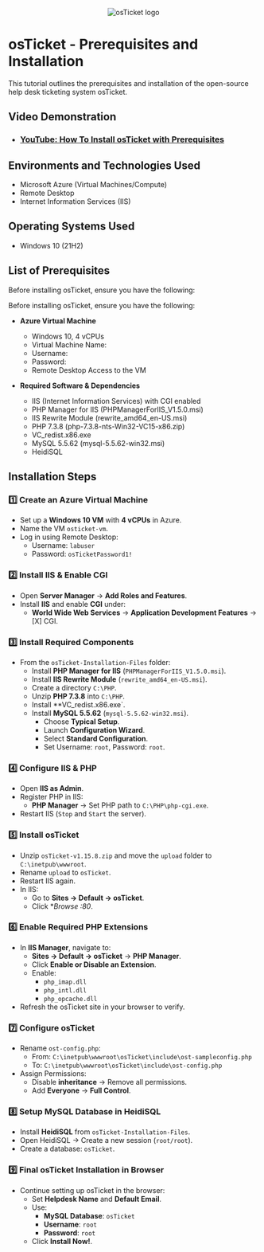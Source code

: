 <p align="center">
<img src="https://i.imgur.com/Clzj7Xs.png" alt="osTicket logo"/>
</p>

<h1>osTicket - Prerequisites and Installation</h1>
This tutorial outlines the prerequisites and installation of the open-source help desk ticketing system osTicket.<br />


<h2>Video Demonstration</h2>

- ### [YouTube: How To Install osTicket with Prerequisites](https://www.youtube.com)

<h2>Environments and Technologies Used</h2>

- Microsoft Azure (Virtual Machines/Compute)
- Remote Desktop
- Internet Information Services (IIS)

<h2>Operating Systems Used </h2>

- Windows 10</b> (21H2)

<h2>List of Prerequisites</h2>

Before installing osTicket, ensure you have the following:


Before installing osTicket, ensure you have the following:

- **Azure Virtual Machine**
  - Windows 10, 4 vCPUs
  - Virtual Machine Name:
  - Username:
  - Password:
  - Remote Desktop Access to the VM

- **Required Software & Dependencies**
  - IIS (Internet Information Services) with CGI enabled
  - PHP Manager for IIS (PHPManagerForIIS_V1.5.0.msi)
  - IIS Rewrite Module (rewrite_amd64_en-US.msi)
  - PHP 7.3.8 (php-7.3.8-nts-Win32-VC15-x86.zip)
  - VC_redist.x86.exe
  - MySQL 5.5.62 (mysql-5.5.62-win32.msi)
  - HeidiSQL

<h2>Installation Steps</h2>

### 1️⃣ Create an Azure Virtual Machine
- Set up a **Windows 10 VM** with **4 vCPUs** in Azure.
- Name the VM `osticket-vm`.
- Log in using Remote Desktop:
  - Username: `labuser`
  - Password: `osTicketPassword1!`

### 2️⃣ Install IIS & Enable CGI
- Open **Server Manager** → **Add Roles and Features**.
- Install **IIS** and enable **CGI** under:
  - **World Wide Web Services** → **Application Development Features** → [X] CGI.

### 3️⃣ Install Required Components
- From the `osTicket-Installation-Files` folder:
  - Install **PHP Manager for IIS** (`PHPManagerForIIS_V1.5.0.msi`).
  - Install **IIS Rewrite Module** (`rewrite_amd64_en-US.msi`).
  - Create a directory `C:\PHP`.
  - Unzip **PHP 7.3.8** into `C:\PHP`.
  - Install **VC_redist.x86.exe`.
  - Install **MySQL 5.5.62** (`mysql-5.5.62-win32.msi`).
    - Choose **Typical Setup**.
    - Launch **Configuration Wizard**.
    - Select **Standard Configuration**.
    - Set Username: `root`, Password: `root`.

### 4️⃣ Configure IIS & PHP
- Open **IIS as Admin**.
- Register PHP in IIS:
  - **PHP Manager** → Set PHP path to `C:\PHP\php-cgi.exe`.
- Restart IIS (`Stop` and `Start` the server).

### 5️⃣ Install osTicket
- Unzip `osTicket-v1.15.8.zip` and move the `upload` folder to `C:\inetpub\wwwroot`.
- Rename `upload` to `osTicket`.
- Restart IIS again.
- In IIS:
  - Go to **Sites → Default → osTicket**.
  - Click **Browse *:80**.

### 6️⃣ Enable Required PHP Extensions
- In **IIS Manager**, navigate to:
  - **Sites → Default → osTicket** → **PHP Manager**.
  - Click **Enable or Disable an Extension**.
  - Enable:
    - `php_imap.dll`
    - `php_intl.dll`
    - `php_opcache.dll`
- Refresh the osTicket site in your browser to verify.

### 7️⃣ Configure osTicket
- Rename `ost-config.php`:
  - From: `C:\inetpub\wwwroot\osTicket\include\ost-sampleconfig.php`
  - To: `C:\inetpub\wwwroot\osTicket\include\ost-config.php`
- Assign Permissions:
  - Disable **inheritance** → Remove all permissions.
  - Add **Everyone** → **Full Control**.

### 8️⃣ Setup MySQL Database in HeidiSQL
- Install **HeidiSQL** from `osTicket-Installation-Files`.
- Open HeidiSQL → Create a new session (`root/root`).
- Create a database: `osTicket`.

### 9️⃣ Final osTicket Installation in Browser
- Continue setting up osTicket in the browser:
  - Set **Helpdesk Name** and **Default Email**.
  - Use:
    - **MySQL Database**: `osTicket`
    - **Username**: `root`
    - **Password**: `root`
  - Click **Install Now!**.

